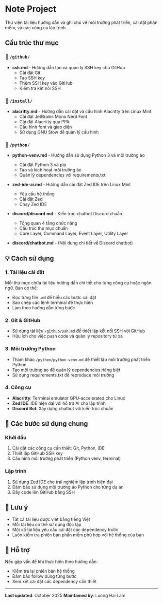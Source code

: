 # Note Project

Thư viện tài liệu hướng dẫn và ghi chú về môi trường phát triển, cài đặt phần mềm, và các công cụ lập trình.

## Cấu trúc thư mục

### 📁 `/github/`
- **ssh.md** - Hướng dẫn tạo và quản lý SSH key cho GitHub
  - Cài đặt Git
  - Tạo SSH key
  - Thêm SSH key vào GitHub
  - Kiểm tra kết nối SSH

### 📁 `/install/`
- **alacritty.md** - Hướng dẫn cài đặt và cấu hình Alacritty trên Linux Mint
  - Cài đặt JetBrains Mono Nerd Font
  - Cài đặt Alacritty qua PPA
  - Cấu hình font và giao diện
  - Sử dụng GNU Stow để quản lý cấu hình

### 📁 `/python/`
- **python-venv.md** - Hướng dẫn sử dụng Python 3 và môi trường ảo
  - Cài đặt Python 3 và pip
  - Tạo và kích hoạt môi trường ảo
  - Quản lý dependencies với requirements.txt

- **zed-ide-ai.md** - Hướng dẫn cài đặt Zed IDE trên Linux Mint
  - Yêu cầu hệ thống
  - Cài đặt Zed
  - Chạy Zed IDE

- **discord/discord.md** - Kiến trúc chatbot Discord chuẩn
  - Tổng quan 4 tầng chức năng
  - Cấu trúc thư mục chuẩn
  - Core Layer, Command Layer, Event Layer, Utility Layer

- **discord/chatbot.md** - (Nội dung chi tiết về Discord chatbot)

## 💡 Cách sử dụng

### 1. Tài liệu cài đặt
Mỗi thư mục chứa tài liệu hướng dẫn chi tiết cho từng công cụ hoặc ngôn ngữ. Bạn có thể:
- Đọc từng file `.md` để hiểu các bước cài đặt
- Sao chép các lệnh terminal để thực hiện
- Làm theo hướng dẫn từng bước

### 2. Git & GitHub
- Sử dụng tài liệu `/github/ssh.md` để thiết lập kết nối SSH với GitHub
- Hữu ích cho việc push code và quản lý repository từ xa

### 3. Môi trường Python
- Tham khảo `/python/python-venv.md` để thiết lập môi trường phát triển Python
- Tạo môi trường ảo để quản lý dependencies riêng biệt
- Sử dụng requirements.txt để reproduce môi trường

### 4. Công cụ
- **Alacritty**: Terminal emulator GPU-accelerated cho Linux
- **Zed IDE**: IDE hiện đại với hỗ trợ AI cho lập trình
- **Discord Bot**: Xây dựng chatbot với kiến trúc chuẩn

## 🚀 Các bước sử dụng chung

### Khởi đầu
1. Cài đặt các công cụ cần thiết: Git, Python, IDE
2. Thiết lập GitHub SSH key
3. Cấu hình môi trường phát triển (Python venv, terminal)

### Lập trình
1. Sử dụng Zed IDE cho trải nghiệm lập trình hiện đại
2. Đảm bảo sử dụng môi trường ảo Python cho từng dự án
3. Đẩy code lên GitHub bằng SSH

## 📝 Lưu ý

- Tất cả tài liệu được viết bằng tiếng Việt
- Mỗi tài liệu có thể sử dụng độc lập
- Một số tài liệu yêu cầu cài đặt các dependency trước
- Luôn kiểm tra phiên bản phần mềm phù hợp với hệ thống của bạn

## 🔧 Hỗ trợ

Nếu gặp vấn đề khi thực hiện theo hướng dẫn:
- Kiểm tra lại phiên bản hệ thống
- Đảm bảo follow đúng từng bước
- Xem xét cài đặt các dependency cần thiết

---

**Last updated**: October 2025
**Maintained by**: Luong Hai Lam
